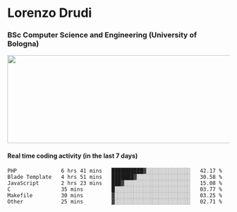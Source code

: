 # Lorenzo Drudi
### BSc Computer Science and Engineering (University of Bologna)

<img src="https://github-readme-stats.vercel.app/api?username=LorenzoDrudi&count_private=true&show_icons=true&theme=gruvbox" height=200px width=550px>

<!---Use wakatime plugins to track the coding time--->
#### Real time coding activity (in the last 7 days)
<!--START_SECTION:waka-->

```text
PHP              6 hrs 41 mins   ██████████▓░░░░░░░░░░░░░░   42.17 %
Blade Template   4 hrs 51 mins   ███████▓░░░░░░░░░░░░░░░░░   30.58 %
JavaScript       2 hrs 23 mins   ███▓░░░░░░░░░░░░░░░░░░░░░   15.08 %
C                35 mins         █░░░░░░░░░░░░░░░░░░░░░░░░   03.77 %
Makefile         30 mins         ▓░░░░░░░░░░░░░░░░░░░░░░░░   03.25 %
Other            25 mins         ▓░░░░░░░░░░░░░░░░░░░░░░░░   02.71 %
```

<!--END_SECTION:waka-->

